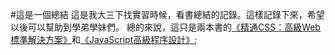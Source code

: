 #這是一個總結
這是我大三下找實習時候，看書總結的記錄。這樣記錄下來，希望以後可以幫助到學弟學妹們。
總的來說，這只是兩本書的[《精通CSS：高級Web標準解決方案》](http://book.douban.com/subject/4736167/)和[《JavaScript高級程序設計》](http://book.douban.com/subject/10546125/);

